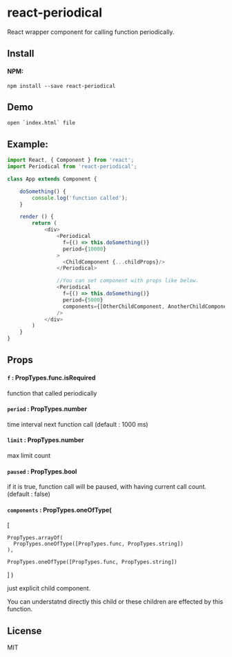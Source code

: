 # react-periodical


React wrapper component for calling function periodically.

## Install

#### NPM:

    npm install --save react-periodical

## Demo

    open `index.html` file

## Example:

```javascript
import React, { Component } from 'react';
import Periodical from 'react-periodical';

class App extends Component {

    doSomething() {
        console.log('function called');
    }

    render () {
        return (
            <div>
                <Periodical
                  f={() => this.doSomething()}
                  period={10000}
                >
                  <ChildComponent {...childProps}/>
                </Periodical>

                //You can set component with props like below.
                <Periodical
                  f={() => this.doSomething()}
                  period={5000}
                  components={[OtherChildComponent, AnotherChildComponent]}
                />
            </div>
        )
    }
}
```

## Props

#### `f` : PropTypes.func.isRequired

function that called periodically

#### `period` : PropTypes.number

time interval next function call (default : 1000 ms)

#### `limit` : PropTypes.number

max limit count

#### `paused` : PropTypes.bool

if it is true, function call will be paused, with having current call count. (default : false)

#### `components` : PropTypes.oneOfType(
  [

    PropTypes.arrayOf(
      PropTypes.oneOfType([PropTypes.func, PropTypes.string])
    ),

    PropTypes.oneOfType([PropTypes.func, PropTypes.string])
  ]
)

just explicit child component.

You can understatnd directly this child or these children are effected by this function.

## License

MIT
